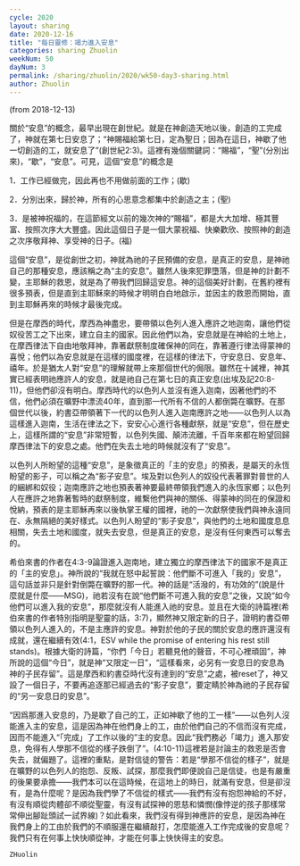 ```yaml
---
cycle: 2020
layout: sharing
date: 2020-12-16
title: "每日靈修：竭力進入安息"
categories: sharing Zhuolin
weekNum: 50
dayNum: 3
permalink: /sharing/zhuolin/2020/wk50-day3-sharing.html
author: Zhuolin
---
```

(from 2018-12-13)

關於“安息”的概念，最早出現在創世紀。就是在神創造天地以後，創造的工完成了，神就在第七日安息了；“神賜福給第七日，定為聖日；因為在這日，神歇了他一切創造的工，就安息了”(創世紀2:3)。這裡有幾個關鍵詞：“賜福”，“聖”(分別出來)，“歇”，“安息”。可見，這個“安息”的概念是  

1．工作已經做完，因此再也不用做前面的工作；(歇)  

2．分別出來，歸於神，所有的心思意念都集中於創造之主；(聖)  

3．是被神祝福的，在這節經文以前的幾次神的“賜福”，都是大大加增、極其豐富、按照次序大大豐盛。因此這個日子是一個大蒙祝福、快樂歡欣、按照神的創造之次序敬拜神、享受神的日子。(福)  

這個“安息”，是從創世之初，神就為祂的子民預備的安息，是真正的安息，是神祂自己的那種安息，應該稱之為“主的安息”。雖然人後來犯罪墮落，但是神的計劃不變，主耶穌的救恩，就是為了帶我們回歸這安息。神的這個美好計劃，在舊約裡有很多預表，但是直到主耶穌來的時候才明明白白地啟示，並因主的救恩而開始，直到主耶穌再來的時候才最後完成。  

但是在摩西的時代，摩西為神盡忠，要帶領以色列人進入應許之地迦南，讓他們從奴役苦工之下出來，建立自主的國家。因此他們以為，安息就是在神給的土地上，在摩西律法下自由地敬拜神，靠著獻祭制度確保神的同在，靠著遵行律法得蒙神的喜悅；他們以為安息就是在這樣的國度裡，在這樣的律法下，守安息日、安息年、禧年。於是猶太人對“安息”的理解就帶上來那個世代的侷限。雖然在十誡裡，神其實已經表明祂應許人的安息，就是祂自己在第七日的真正安息(出埃及記20:8-11)，但他們卻沒有明白。摩西時代的以色列人並沒有進入迦南，因著他們的不信，他們必須在曠野中漂流40年，直到那一代所有不信的人都倒斃在曠野。在那個世代以後，約書亞帶領著下一代的以色列人進入迦南應許之地——以色列人以為這樣進入迦南，生活在律法之下，安安心心進行各種獻祭，就是“安息”，但在歷史上，這樣所謂的“安息”非常短暫，以色列失國、顛沛流離，千百年來都在盼望回歸摩西律法下的安息之處。他們在失去土地的時候就沒有了“安息”。  

以色列人所盼望的這種“安息”，是象徵真正的「主的安息」的預表，是屬天的永恆盼望的影子，可以稱之為“影子安息”。埃及對以色列人的奴役代表著罪對普世的人的綑綁和奴役；迦南應許之地也預表著神要最終帶領我們進入的永恆家鄉；以色列人在應許之地靠著暫時的獻祭制度，維繫他們與神的關係、得蒙神的同在的保證和悅納，預表的是主耶穌再來以後執掌王權的國裡，祂的一次獻祭使我們與神永遠同在、永無隔絕的美好樣式。以色列人盼望的“影子安息”，與他們的土地和國度息息相關，失去土地和國度，就失去安息，但是真正的安息，是沒有任何東西可以奪去的。  

希伯來書的作者在4:3-9論證進入迦南地，建立獨立的摩西律法下的國家不是真正的「主的安息」。神所說的“我就在怒中起誓說：他們斷不可進入「我的」安息”，這句話並非只是針對倒斃在曠野的那一代。神的話是“活潑的，有功效的”(說是什麼就是什麼——MSG)，祂若沒有在說“他們斷不可進入我的安息”之後，又說“如今他們可以進入我的安息”，那麼就沒有人能進入祂的安息。並且在大衛的詩篇裡(希伯來書的作者特別指明是聖靈的話，3:7)，顯然神又限定新的日子，證明約書亞帶領以色列人進入的，不是主應許的安息。神對於他的子民的關於安息的應許還沒有成就，還在繼續有效(4:1，ESV while the promise of entering his rest still stands)。根據大衛的詩篇，“你們「今日」若聽見他的聲音，不可心裡頑固”，神所說的這個“今日”，就是神“又限定一日”，“這樣看來，必另有一安息日的安息為神的子民存留”。這是摩西和約書亞時代沒有達到的“安息”之處，被reset了，神又設了一個日子，不要再追逐那已經過去的“影子安息”，要定睛於神為祂的子民存留的“另一安息日的安息”。  

“因爲那進入安息的，乃是歇了自己的工，正如神歇了他的工一樣”——以色列人沒能進入主的安息，這是因為神在他們身上的工，由於他們自己的不信而沒有完成，因而不能進入“「完成」了工作以後的”主的安息。因此“我們務必「竭力」進入那安息，免得有人學那不信從的樣子跌倒了”。(4:10-11)這裡若是討論主的救恩是否會失去，就偏題了。這裡的重點，是對信徒的警告：若是“學那不信從的樣子”，就是在曠野的以色列人的抱怨、反叛、試探，那麼我們即便說自己是信徒，也是有嚴重的後果要承擔——我們本可以在這時候，在這地上的時日，就滿有安息，但是卻沒有，是為什麼呢？是因為我們學了不信從的樣式——我們有沒有抱怨神給的不好，有沒有順從肉體卻不順從聖靈，有沒有試探神的恩慈和憐憫(像悖逆的孩子那樣常常伸出腳趾頭試一試界線)？如此看來，我們沒有得到神應許的安息，是因為神在我們身上的工由於我們的不順服還在繼續敲打，怎麼能進入工作完成後的安息呢？我們只有在何事上快快順從神，才能在何事上快快得主的安息。  

`ZHuolin`  

